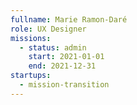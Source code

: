 ```yaml
---
fullname: Marie Ramon-Daré
role: UX Designer
missions:
  - status: admin
    start: 2021-01-01
    end: 2021-12-31
startups:
  - mission-transition
---
```

